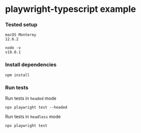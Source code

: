 # playwright-typescript example

### Tested setup

```
macOS Monterey
12.6.2
```
```
node -v
v19.0.1
```

### Install dependencies

```
npm install
```

### Run tests

Run tests in `headed` mode
```
npx playwright test --headed
```

Run tests in `headless` mode
```
npx playwright test
```
